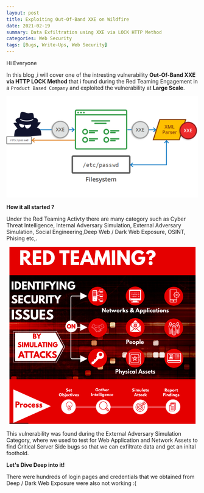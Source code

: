 ```yaml
---
layout: post
title: Exploiting Out-Of-Band XXE on Wildfire
date: 2021-02-19
summary: Data Exfiltration using XXE via LOCK HTTP Method
categories: Web Security
tags: [Bugs, Write-Ups, Web Security]
---
```


Hi Everyone 

In this blog ,i will cover one of the intresting vulnerability **Out-Of-Band XXE via HTTP LOCK Method** that i found during the Red Teaming Engagement in a `Product Based Company` and exploited the vulnerability at **Large Scale**.

<p align="center">
  <img src="/images/xxe/xxe1.png">
</p>

**How it all started ?**

  Under the Red Teaming Activty there are many category such as Cyber Threat Intelligence, Internal Adversary Simulation, External Adversary Simulation, Social Engineering,Deep Web / Dark Web Exposure, OSINT, Phising etc,.
  
<p align="center">
  <img src="/images/xxe/xxe2.png">
</p>
  
  This vulnerability was found during the  External Adversary Simulation Category, where we used to test for Web Application and Network Assets to find Critical Server Side bugs so that we can exfiltrate data and get an inital foothold.
  
**Let's Dive Deep into it!**

There were hundreds of login pages and credentials that we obtained from Deep / Dark Web Exposure were also not working :(

